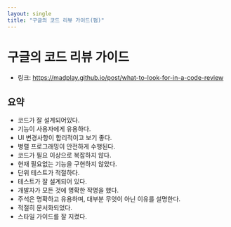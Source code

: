```yaml
---
layout: single
title: "구글의 코드 리뷰 가이드(펌)"
---
```


# 구글의 코드 리뷰 가이드

- 링크: https://madplay.github.io/post/what-to-look-for-in-a-code-review

## 요약

- 코드가 잘 설계되어있다.
- 기능이 사용자에게 유용하다.
- UI 변경사항이 합리적이고 보기 좋다.
- 병렬 프로그래밍이 안전하게 수행된다.
- 코드가 필요 이상으로 복잡하지 않다.
- 현재 필요없는 기능을 구현하지 않았다.
- 단위 테스트가 적절하다.
- 테스트가 잘 설계되어 있다.
- 개발자가 모든 것에 명확한 작명을 했다.
- 주석은 명확하고 유용하며, 대부분 무엇이 아닌 이유를 설명한다.
- 적절히 문서화되었다.
- 스타일 가이드를 잘 지켰다.

